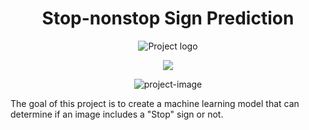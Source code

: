 <h1 align="center"> Stop-nonstop Sign Prediction </h1>


<p align="center">
  <img src="https://github.com/BogdanRivera/stop_nonstop_sign_prediction/assets/121648408/4171d06f-2e02-4d0a-8431-0d6ddffd4c43" alt="Project logo">
</p>

   <p align="center">
   <img src="https://img.shields.io/badge/STATUS-FINISHED-green">
   </p>



<p align="center"><img src="https://socialify.git.ci/BogdanRivera/stop_nonstop_sign_prediction/image?font=Rokkitt&amp;language=1&amp;name=1&amp;owner=1&amp;pattern=Overlapping%20Hexagons&amp;stargazers=1&amp;theme=Auto" alt="project-image"></p>

<p id="description">The goal of this project is to create a machine learning model that can determine if an image includes a "Stop" sign or not.</p>




